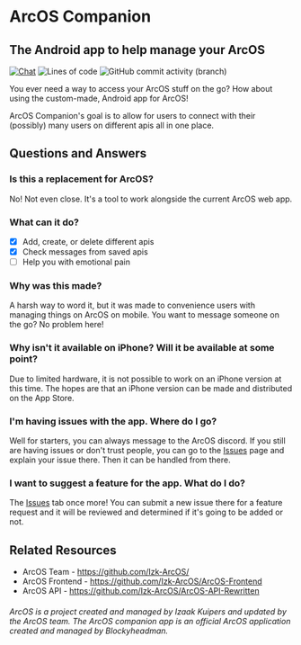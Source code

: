 # ArcOS Companion
## The Android app to help manage your ArcOS
[![Chat](https://img.shields.io/discord/1082383732637450320?label=Community&logo=discord)](https://discord.gg/ARjRM6uNqf)
![Lines of code](https://img.shields.io/tokei/lines/github/Blockyheadman/ArcOS-Companion?color=%234287f5)
![GitHub commit activity (branch)](https://img.shields.io/github/commit-activity/m/Blockyheadman/ArcOS-Companion)

You ever need a way to access your ArcOS stuff on the go? How about using the custom-made, Android app for ArcOS!

ArcOS Companion's goal is to allow for users to connect with their (possibly) many users on different apis all in one place.

## Questions and Answers
### Is this a replacement for ArcOS?
No! Not even close. It's a tool to work alongside the current ArcOS web app.

### What can it do?
- [x] Add, create, or delete different apis
- [x] Check messages from saved apis
- [ ] Help you with emotional pain

### Why was this made?
A harsh way to word it, but it was made to convenience users with managing things on ArcOS on mobile. You want to message someone on the go? No problem here!

### Why isn't it available on iPhone? Will it be available at some point?
Due to limited hardware, it is not possible to work on an iPhone version at this time.
The hopes are that an iPhone version can be made and distributed on the App Store.

### I'm having issues with the app. Where do I go?
Well for starters, you can always message to the ArcOS discord.
If you still are having issues or don't trust people,
you can go to the [Issues](https://github.com/Blockyheadman/ArcOS-Companion/issues) page
and explain your issue there. Then it can be handled from there.

### I want to suggest a feature for the app. What do I do?
The [Issues](https://github.com/Blockyheadman/ArcOS-Companion/issues) tab once more!
You can submit a new issue there for a feature request and it will be reviewed and determined
if it's going to be added or not.

## Related Resources
- ArcOS Team - https://github.com/Izk-ArcOS/
- ArcOS Frontend - https://github.com/Izk-ArcOS/ArcOS-Frontend
- ArcOS API - https://github.com/Izk-ArcOS/ArcOS-API-Rewritten

###### ArcOS is a project created and managed by Izaak Kuipers and updated by the ArcOS team. The ArcOS companion app is an official ArcOS application created and managed by Blockyheadman.